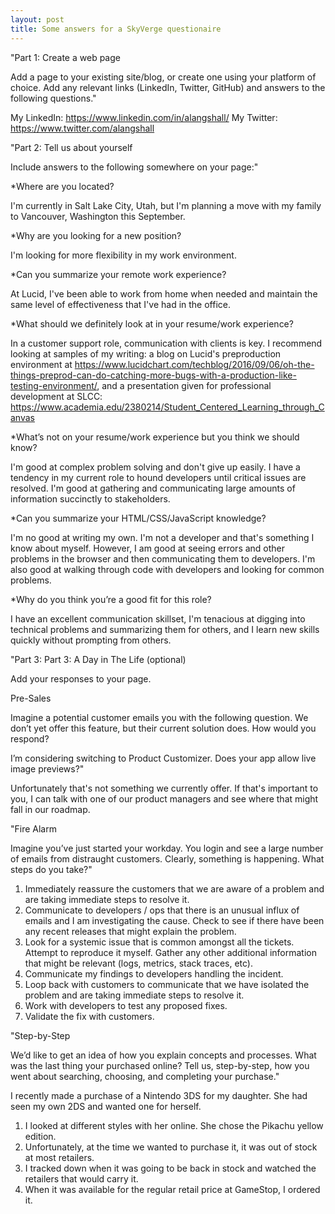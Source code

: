 ```yaml
---
layout: post
title: Some answers for a SkyVerge questionaire
---
```


"Part 1: Create a web page

Add a page to your existing site/blog, or create one using your platform of choice. Add any relevant links (LinkedIn, Twitter, GitHub) and answers to the following questions."

My LinkedIn: https://www.linkedin.com/in/alangshall/
My Twitter: https://www.twitter.com/alangshall


"Part 2: Tell us about yourself

Include answers to the following somewhere on your page:"

*Where are you located?

I'm currently in Salt Lake City, Utah, but I'm planning a move with my family to Vancouver, Washington this September.

*Why are you looking for a new position?

I'm looking for more flexibility in my work environment.

*Can you summarize your remote work experience?

At Lucid, I've been able to work from home when needed and maintain the same level of effectiveness that I've had in the office.

*What should we definitely look at in your resume/work experience?

In a customer support role, communication with clients is key. I recommend looking at samples of my writing: a blog on Lucid's
preproduction environment at https://www.lucidchart.com/techblog/2016/09/06/oh-the-things-preprod-can-do-catching-more-bugs-with-a-production-like-testing-environment/, and a presentation given for professional development at SLCC: https://www.academia.edu/2380214/Student_Centered_Learning_through_Canvas

*What’s not on your resume/work experience but you think we should know?

I'm good at complex problem solving and don't give up easily. I have a tendency in my current role to hound developers until
critical issues are resolved. I'm good at gathering and communicating large amounts of information succinctly to stakeholders.

*Can you summarize your HTML/CSS/JavaScript knowledge?

I'm no good at writing my own. I'm not a developer and that's something I know about myself. However, I am good at seeing
errors and other problems in the browser and then communicating them to developers. I'm also good at walking through code
with developers and looking for common problems.

*Why do you think you’re a good fit for this role?

I have an excellent communication skillset, I'm tenacious at digging into technical problems and summarizing them for others,
and I learn new skills quickly without prompting from others.

"Part 3:
Part 3: A Day in The Life (optional)

Add your responses to your page.

Pre-Sales

Imagine a potential customer emails you with the following question. We don’t yet offer this feature, but their current solution does. How would you respond?

I’m considering switching to Product Customizer. Does your app allow live image previews?"

Unfortunately that's not something we currently offer. If that's important to you, I can talk with one of our product managers
and see where that might fall in our roadmap.

"Fire Alarm

Imagine you’ve just started your workday. You login and see a large number of emails from distraught customers. Clearly, something is happening. What steps do you take?"

1. Immediately reassure the customers that we are aware of a problem and are taking immediate steps to resolve it.
2. Communicate to developers / ops that there is an unusual influx of emails and I am investigating the cause. Check to see if there
have been any recent releases that might explain the problem.
3. Look for a systemic issue that is common amongst all the tickets. Attempt to reproduce it myself. Gather any other additional information that might be relevant (logs, metrics, stack traces, etc).
4. Communicate my findings to developers handling the incident.
5. Loop back with customers to communicate that we have isolated the problem and are taking immediate steps to resolve it.
6. Work with developers to test any proposed fixes.
7. Validate the fix with customers.

"Step-by-Step

We’d like to get an idea of how you explain concepts and processes. What was the last thing your purchased online? Tell us, step-by-step, how you went about searching, choosing, and completing your purchase."

I recently made a purchase of a Nintendo 3DS for my daughter. She had seen my own 2DS and wanted one for herself.
1. I looked at different styles with her online. She chose the Pikachu yellow edition.
2. Unfortunately, at the time we wanted to purchase it, it was out of stock at most retailers.
3. I tracked down when it was going to be back in stock and watched the retailers that would carry it.
4. When it was available for the regular retail price at GameStop, I ordered it.
